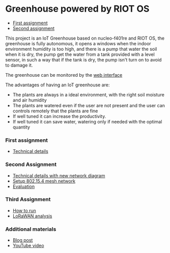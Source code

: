 # Greenhouse powered by RIOT OS
- [First assignment](https://github.com/kernel-machine/RIOT-GreenHouse/tree/first_assignment)
- [Second assignment](https://github.com/kernel-machine/RIOT-GreenHouse/tree/second_assignment)

This project is an IoT Greenhouse based on nucleo-f401re and RIOT OS, the greenhouse is fully
autonomous, it opens a windows when the indoor environment humidity is too high, and there is
a pump that water the soil when it is dry, the pump get the water from a tank provided with a level sensor, 
in such a way that if the tank is dry, the pump isn't turn on to avoid to damage it.

The greenhouse can be monitored by the [web interface](https://kernel-machine.github.io/RIOT-GreenHouse/)

The advantages of having an IoT greenhouse are:
- The plants are always in a ideal environment, with the right soil moisture and air humidity
- The plants are watered even if the user are not present and the user can controls remotely that the plants are fine
- If well tuned it can increase the productivity.
- If well tuned it can save water, watering only if needed with the optimal quantity
### First assignment
- [Technical details](./Tech.md)

### Second Assignment
- [Technical details with new network diagram](./Tech.md)
- [Setup 802.15.4 mesh network](./docs/SecondAssignment/Setup6LoWPAN.md)
- [Evaluation](./docs/SecondAssignment/Evaluation.md)

### Third Assignment
- [How to run](./docs/ThirdAssignment/HowToRun.md)
- [LoRaWAN analysis](./docs/ThirdAssignment)

### Additional materials
- [Blog post](https://luca-giovannesi.medium.com/diy-iot-greenhouse-ef70b42969fa)
- [YouTube video](https://youtu.be/ebZW7UfPQpk)

